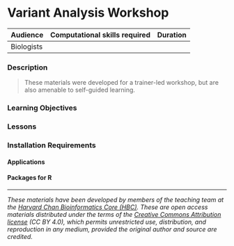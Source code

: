 # Variant Analysis Workshop 

| Audience | Computational skills required| Duration |
:----------|:----------|:----------|
| Biologists |  |  |

### Description

> These materials were developed for a trainer-led workshop, but are also amenable to self-guided learning.

### Learning Objectives

### Lessons

### Installation Requirements

#### Applications

#### Packages for R

****

*These materials have been developed by members of the teaching team at the [Harvard Chan Bioinformatics Core (HBC)](http://bioinformatics.sph.harvard.edu/). These are open access materials distributed under the terms of the [Creative Commons Attribution license](https://creativecommons.org/licenses/by/4.0/) (CC BY 4.0), which permits unrestricted use, distribution, and reproduction in any medium, provided the original author and source are credited.*
